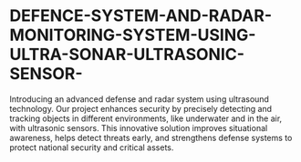 # DEFENCE-SYSTEM-AND-RADAR-MONITORING-SYSTEM-USING-ULTRA-SONAR-ULTRASONIC-SENSOR-
Introducing an advanced defense and radar system using ultrasound technology. Our project enhances security by precisely detecting and tracking objects in different environments, like underwater and in the air, with ultrasonic sensors. This innovative solution improves situational awareness, helps detect threats early, and strengthens defense systems to protect national security and critical assets.
